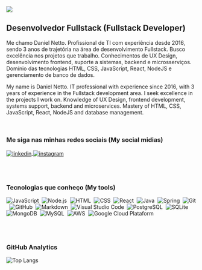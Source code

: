 <img align="center" src="https://raw.githubusercontent.com/gist/danielnettoo/bce81161cb95908d58680cecea213dfd/raw/c342b0002d122e3375321ef08d520b64d4fea48e/banner.svg"/>

<!-- <img align="right" height="590em" src="https://raw.githubusercontent.com/gist/danielnettoo/e63f93cf4409523b5d514cbaeb23ac10/raw/85e27a07835cefc9c7968796d3aa3926508958f8/github-img.svg"/> -->

<h2>Desenvolvedor Fullstack (Fullstack Developer)</h2> 
<p>Me chamo Daniel Netto. Profissional de TI com experiência desde 2016, sendo 3 anos de trajetória na área de desenvolvimento Fullstack. Busco excelência nos projetos que trabalho. Conhecimentos de UX Design, desenvolvimento frontend, suporte a sistemas, backend e microsserviços. Domínio das tecnologias HTML, CSS, JavaScript, React, NodeJS e gerenciamento de banco de dados.</p>

<p>My name is Daniel Netto. IT professional with experience since 2016, with 3 years of experience in the Fullstack development area. I seek excellence in the projects I work on. Knowledge of UX Design, frontend development, systems support, backend and microservices. Mastery of HTML, CSS, JavaScript, React, NodeJS and database management.</p>

<br>

<h3>Me siga nas minhas redes sociais (My social midias)</h3>
<a href="https://linkedin.com/in/danielnettoo" target="_blank">
  <img align="center" src="https://img.shields.io/badge/-danielnettoo-05122A?style=flat&logo=linkedin" alt="linkedin"/>
</a>
<a href="https://instagram.com/eudanielnetto" target="_blank">
 <img align="center" src="https://img.shields.io/badge/-eudanielnettoo-05122A?style=flat&logo=instagram" alt="instagram"/>
</a>

<br><br>

<h3>Tecnologias que conheço (My tools)</h3>

![JavaScript](https://img.shields.io/badge/-JavaScript-05122A?style=flat&logo=javascript)&nbsp;
![Node.js](https://img.shields.io/badge/-Node.js-05122A?style=flat&logo=node.js)&nbsp;
![HTML](https://img.shields.io/badge/-HTML-05122A?style=flat&logo=HTML5)&nbsp;
![CSS](https://img.shields.io/badge/-CSS-05122A?style=flat&logo=CSS3&logoColor=1572B6)&nbsp;
![React](https://img.shields.io/badge/-React-05122A?style=flat&logo=react)&nbsp;
![Java](https://img.shields.io/badge/-Java-05122A?style=flat&logo=openjdk)&nbsp;
![Spring](https://img.shields.io/badge/-Spring-05122A?style=flat&logo=spring)&nbsp;
![Git](https://img.shields.io/badge/-Git-05122A?style=flat&logo=git)&nbsp;
![GitHub](https://img.shields.io/badge/-GitHub-05122A?style=flat&logo=github)&nbsp;
![Markdown](https://img.shields.io/badge/-Markdown-05122A?style=flat&logo=markdown)&nbsp;
![Visual Studio Code](https://img.shields.io/badge/-Visual%20Studio%20Code-05122A?style=flat&logo=visual-studio-code&logoColor=007ACC)&nbsp;
![PostgreSQL](https://img.shields.io/badge/-PostgreSQL-05122A?style=flat&logo=postgresql)&nbsp;
![SQLite](https://img.shields.io/badge/-SQLite-05122A?style=flat&logo=sqlite)&nbsp;
![MongoDB](https://img.shields.io/badge/-MongoDB-05122A?style=flat&logo=mongodb)&nbsp;
![MySQL](https://img.shields.io/badge/-MySQL-05122A?style=flat&logo=mysql)&nbsp;
![AWS](https://img.shields.io/badge/-aws-05122A?style=flat&logo=amazonaws)&nbsp;
![Google Cloud Plataform](https://img.shields.io/badge/-Google%20Cloud%20Plataform-05122A?style=flat&logo=googlecloudplataform)&nbsp;

<br><br>

<h3>GitHub Analytics</h3>

![Top Langs](https://github-readme-stats.vercel.app/api/top-langs/?username=danielnettoo&layout=compact)


<!--
<p align="left" style="background:yellow">
<a href="" target="_blank">
  <img align="center" src="https://img.shields.io/badge/-maykbrito-05122A?style=flat&logo=codepen" alt="codepen"/>
</a>
<a href="https://twitter.com/maykbrito" target="_blank">
  <img align="center" src="https://img.shields.io/badge/-maykbrito-05122A?style=flat&logo=twitter" alt="twitter"/>  
</a>
<a href="https://youtube.com/maykbrito" target="_blank">
 <img align="center" src="https://img.shields.io/badge/-maykbrito-05122A?style=flat&logo=youtube" alt="youtube"/>
</a> -->


